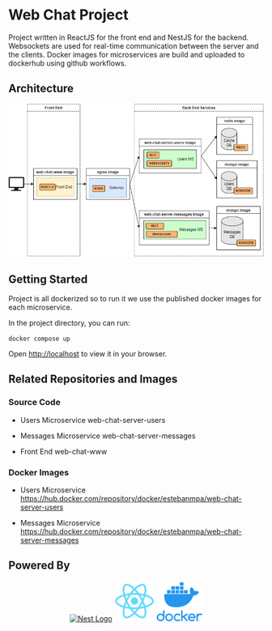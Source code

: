 
# Web Chat Project

Project written in ReactJS for the front end and NestJS for the backend.
Websockets are used for real-time communication between the server and the clients.
Docker images for microservices are build and uploaded to dockerhub using github workflows.

## Architecture
<p align="center">
  <a href="https://reactjs.org/" target="blank"><img src="https://raw.githubusercontent.com/estebanmpa/chat-room/main/public/architecture.jpg" alt="Project Arquitecture" /></a>
</p>

## Getting Started
Project is all dockerized so to run it we use the published docker images for each microservice.

In the project directory, you can run:

    docker compose up

Open [http://localhost](http://localhost) to view it in your browser.
 
 
## Related Repositories and Images
### Source Code
 - Users Microservice
web-chat-server-users

 - Messages Microservice
web-chat-server-messages

 - Front End
web-chat-www

### Docker Images
- Users Microservice
https://hub.docker.com/repository/docker/estebanmpa/web-chat-server-users

- Messages Microservice
https://hub.docker.com/repository/docker/estebanmpa/web-chat-server-messages


## Powered By
<p align="center">
  <a href="http://nestjs.com/" target="blank"><img src="https://nestjs.com/img/logo_text.svg" width="192" alt="Nest Logo" /></a>
  <a href="https://reactjs.org/" target="blank"><img src="https://raw.githubusercontent.com/estebanmpa/chat-room/main/public/logo192.png" width="80" alt="React Logo" /></a>
  <a href="https://www.docker.com/" target="blank"><img src="https://raw.githubusercontent.com/estebanmpa/chat-room/main/public/docker.png" width="90" alt="Docker Logo" /></a>
</p>
